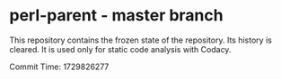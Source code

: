 # perl-parent - master branch

This repository contains the frozen state of the repository.
Its history is cleared. It is used only for static code
analysis with Codacy.

Commit Time: 1729826277